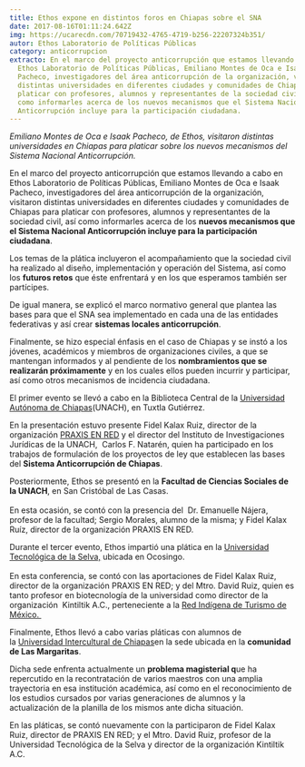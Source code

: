 ```yaml
---
title: Ethos expone en distintos foros en Chiapas sobre el SNA
date: 2017-08-16T01:11:24.642Z
img: https://ucarecdn.com/70719432-4765-4719-b256-22207324b351/
autor: Ethos Laboratorio de Políticas Públicas
category: anticorrupcion
extracto: En el marco del proyecto anticorrupción que estamos llevando a cabo en
  Ethos Laboratorio de Políticas Públicas, Emiliano Montes de Oca e Isaak
  Pacheco, investigadores del área anticorrupción de la organización, visitaron
  distintas universidades en diferentes ciudades y comunidades de Chiapas para
  platicar con profesores, alumnos y representantes de la sociedad civil, así
  como informarles acerca de los nuevos mecanismos que el Sistema Nacional
  Anticorrupción incluye para la participación ciudadana.
---
```

*Emiliano Montes de Oca e Isaak Pacheco, de Ethos, visitaron distintas universidades en Chiapas para platicar sobre los nuevos mecanismos del Sistema Nacional Anticorrupción.*

En el marco del proyecto anticorrupción que estamos llevando a cabo en Ethos Laboratorio de Políticas Públicas, Emiliano Montes de Oca e Isaak Pacheco, investigadores del área anticorrupción de la organización, visitaron distintas universidades en diferentes ciudades y comunidades de Chiapas para platicar con profesores, alumnos y representantes de la sociedad civil, así como informarles acerca de los **nuevos mecanismos que el Sistema Nacional Anticorrupción incluye para la participación ciudadana**. 

Los temas de la plática incluyeron el acompañamiento que la sociedad civil ha realizado al diseño, implementación y operación del Sistema, así como los **futuros retos** que éste enfrentará y en los que esperamos también ser partícipes. 

De igual manera, se explicó el marco normativo general que plantea las bases para que el SNA sea implementado en cada una de las entidades federativas y así crear **sistemas locales anticorrupción**. 

Finalmente, se hizo especial énfasis en el caso de Chiapas y se instó a los jóvenes, académicos y miembros de organizaciones civiles, a que se mantengan informados y al pendiente de los **nombramientos que se realizarán próximamente** y en los cuales ellos pueden incurrir y participar, así como otros mecanismos de incidencia ciudadana. 

El primer evento se llevó a cabo en la Biblioteca Central de la [Universidad Autónoma de Chiapas](http://www.unach.mx/)(UNACH), en Tuxtla Gutiérrez.

En la presentación estuvo presente Fidel Kalax Ruiz, director de la organización [PRAXIS EN RED](http://www.praxisenred.org/) y el director del Instituto de Investigaciones Jurídicas de la UNACH,  Carlos F. Natarén, quien ha participado en los trabajos de formulación de los proyectos de ley que establecen las bases del **Sistema Anticorrupción de Chiapas**.

Posteriormente, Ethos se presentó en la **Facultad de Ciencias Sociales de la UNACH**, en San Cristóbal de Las Casas.\
\
En esta ocasión, se contó con la presencia del  Dr. Emanuelle Nájera, profesor de la facultad; Sergio Morales, alumno de la misma; y Fidel Kalax Ruíz, director de la organización PRAXIS EN RED. 

Durante el tercer evento, Ethos impartió una plática en la [Universidad Tecnológica de la Selva,](http://www.utselva.edu.mx/) ubicada en Ocosingo.\
\
En esta conferencia, se contó con las aportaciones de Fidel Kalax Ruiz, director de la organización PRAXIS EN RED; y del Mtro. David Ruiz, quien es tanto profesor en biotecnología de la universidad como director de la organización  Kintiltik A.C., perteneciente a la [Red Indígena de Turismo de México. ](http://www.rita.com.mx/)

Finalmente, Ethos llevó a cabo varias pláticas con alumnos de la [Universidad Intercultural de Chiapas](http://www.unich.edu.mx/)en la sede ubicada en la **comunidad de Las Margaritas**. 

Dicha sede enfrenta actualmente un **problema magisterial q**ue ha repercutido en la recontratación de varios maestros con una amplia trayectoria en esa institución académica, así como en el reconocimiento de los estudios cursados por varias generaciones de alumnos y la actualización de la planilla de los mismos ante dicha situación. 

En las pláticas, se contó nuevamente con la participaron de Fidel Kalax Ruiz, director de PRAXIS EN RED; y el Mtro. David Ruiz, profesor de la Universidad Tecnológica de la Selva y director de la organización Kintiltik A.C.